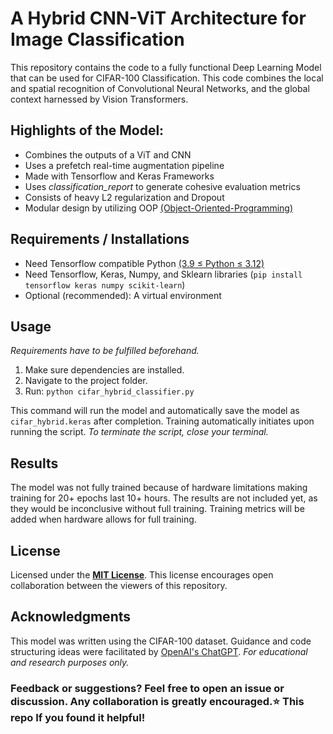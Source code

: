 # A Hybrid CNN-ViT Architecture for Image Classification

This repository contains the code to a fully functional Deep Learning Model that can be used for CIFAR-100 Classification. This code combines the local and spatial recognition of Convolutional Neural Networks, and the global context harnessed by Vision Transformers.

## Highlights of the Model:
- Combines the outputs of a ViT and CNN
- Uses a prefetch real-time augmentation pipeline
- Made with Tensorflow and Keras Frameworks
- Uses _classification_report_ to generate cohesive evaluation metrics
- Consists of heavy L2 regularization and Dropout
- Modular design by utilizing OOP [(Object-Oriented-Programming)](https://en.wikipedia.org/wiki/Object-oriented_programming)

## Requirements / Installations
- Need Tensorflow compatible Python [(3.9 ≤ Python ≤ 3.12)](https://www.python.org/downloads/)
- Need Tensorflow, Keras, Numpy, and Sklearn libraries
(```pip install tensorflow keras numpy scikit-learn```)
- Optional (recommended): A virtual environment

## Usage
_Requirements have to be fulfilled beforehand._ 
1. Make sure dependencies are installed. 
2. Navigate to the project folder. 
3. Run: `python cifar_hybrid_classifier.py`

This command will run the model and automatically save the model as ```cifar_hybrid.keras``` after completion. Training automatically initiates upon running the script. _To terminate the script, close your terminal._  

## Results 
The model was not fully trained because of hardware limitations making training for 20+ epochs last 10+ hours. The results are not included yet, as they would be inconclusive without full training. Training metrics will be added when hardware allows for full training. 

## License
Licensed under the [**MIT License**](https://github.com/IamArav2012/Hybrid-ViT-CNN-Cifar100/blob/master/LICENSE). This license encourages open collaboration between the viewers of this repository. 

## Acknowledgments
This model was written using the CIFAR-100 dataset. Guidance and code structuring ideas were facilitated by [OpenAI's ChatGPT](https://chatgpt.com/). _For educational and research purposes only._

### Feedback or suggestions? Feel free to open an issue or discussion. Any collaboration is greatly encouraged.⭐ This repo If you found it helpful!
